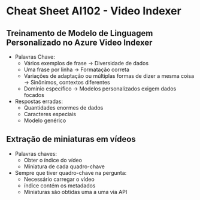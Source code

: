 # Cheat Sheet AI102 - Video Indexer

## Treinamento de Modelo de Linguagem Personalizado no Azure Video Indexer

- Palavras Chave:
  - Vários exemplos de frase -> Diversidade de dados
  - Uma frase por linha -> Formatação correta
  - Variações de adaptação ou múltiplas formas de dizer a mesma coisa -> Sinônimos, contextos diferentes
  - Domínio específico -> Modelos personalizados exigem dados focados
- Respostas erradas:
  - Quantidades enormes de dados
  - Caracteres especiais
  - Modelo genérico

## Extração de miniaturas em vídeos

- Palavras chaves:
  - Obter o índice do vídeo
  - Miniatura de cada quadro-chave
- Sempre que tiver quadro-chave na pergunta:
  - Necessário carregar o vídeo
  - índice contém os metadados
  - Miniaturas são obtidas uma a uma via API
